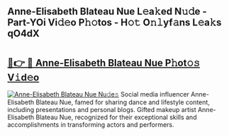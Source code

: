 ## Anne-Elisabeth Blateau Nue L𝚎a𝚔ed N𝚞𝚍e - Part-YOi Vi𝚍𝚎o P𝚑𝚘tos - H𝚘𝚝 O𝚗𝚕yf𝚊ns L𝚎a𝚔s qO4dX

# <h2><a href="http://kf8bjnd.oniu.top/?m=Anne-Elisabeth+Blateau+Nue">🔗👉 🔴 Anne-Elisabeth Blateau Nue P𝚑ot𝚘𝚜 V𝚒d𝚎o</a></h2>

[![Anne-Elisabeth Blateau Nue Nu𝚍e𝚜](https://i.imgur.com/0qMVB7G.gif)](http://kf8bjnd.oniu.top/?m=Anne-Elisabeth+Blateau+Nue)
Social media influencer Anne-Elisabeth Blateau Nue, famed for sharing dance and lifestyle content, including presentations and personal blogs. Gifted makeup artist Anne-Elisabeth Blateau Nue, recognized for their exceptional skills and accomplishments in transforming actors and performers.  
